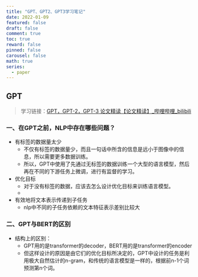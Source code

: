 ```yaml
---
title: "GPT、GPT2、GPT3学习笔记"
date: 2022-01-09
featured: false
draft: false
comment: true
toc: true
reward: false
pinned: false
carousel: false
math: true
series:
  - paper
---
```




## GPT

> 学习链接：[GPT，GPT-2，GPT-3 论文精读【论文精读】_哔哩哔哩_bilibili](https://www.bilibili.com/video/BV1AF411b7xQ/?spm_id_from=333.337.search-card.all.click&vd_source=c2f7f4fff13c57e0c204150799a5d8e4)

### 一、在GPT之前，NLP中存在哪些问题？

- 有标签的数据量太少
  - 不仅有标签的数据量少，而且一句话中所含的信息是远小于图像中的信息，所以需要更多数据训练。
  - 所以，GPT中使用了先通过无标签的数据训练一个大型的语言模型，然后再在不同的下游任务上微调，进行有监督的学习。
- 优化目标
  - 对于没有标签的数据，应该去怎么设计优化目标来训练语言模型。
  - 
- 有效地将文本表示传递到子任务
  - nlp中不同的子任务依赖的文本特征表示差别比较大



### 二、GPT与BERT的区别

- 结构上的区别：
  - GPT用的是transformer的decoder，BERT用的是transformer的encoder
  - 但这样设计的原因是由它们的优化目标所决定的，GPT中设计的任务是利用极大自然估计的n-gram，和传统的语言模型是一样的，根据前n-1个词预测第n个词。
